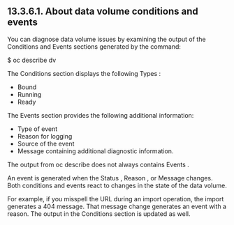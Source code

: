 ## 13.3.6.1. About data volume conditions and events

You can diagnose data volume issues by examining the output of the Conditions and Events sections generated by the command:

$ oc describe dv <DataVolume>

The Conditions section displays the following Types :

- Bound
- Running
- Ready

The Events section provides the following additional information:

- Type of event
- Reason for logging
- Source of the event
- Message containing additional diagnostic information.

The output from oc describe does not always contains Events .

An event is generated when the Status , Reason , or Message changes. Both conditions and events react to changes in the state of the data volume.

For example, if you misspell the URL during an import operation, the import generates a 404 message. That message change generates an event with a reason. The output in the Conditions section is updated as well.


